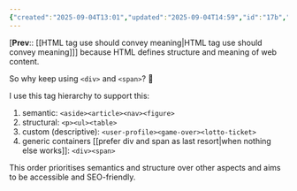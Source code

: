 ```yaml
---
{"created":"2025-09-04T13:01","updated":"2025-09-04T14:59","id":"17b","dg-permalink":"17b-html-hierarchy","dg-publish":true,"dg-path":"Think/HTML tag hierarchy.md","permalink":"/17b-html-hierarchy/","dgPassFrontmatter":true,"noteIcon":"1"}
---
```


[**Prev**:: [[HTML tag use should convey meaning\|HTML tag use should convey meaning]]] because HTML defines structure and meaning of web content.

So why keep using `<div>` and `<span>`? 🤔

I use this tag hierarchy to support this: 
1. semantic: `<aside><article><nav><figure>`
2. structural: `<p><ul><table>`
3. custom (descriptive): `<user-profile><game-over><lotto-ticket>`
4. generic containers [[prefer div and span as last resort\|when nothing else works]]: `<div><span>`

This order prioritises semantics and structure over other aspects and aims to be accessible and SEO-friendly. 